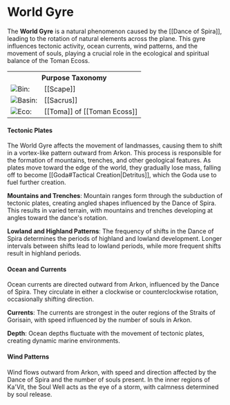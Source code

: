 <!-- wiki-header-section:start -->
# World Gyre

The **World Gyre** is a natural phenomenon caused by the [[Dance of Spira]], leading to the rotation of natural elements across the plane. This gyre influences tectonic activity, ocean currents, wind patterns, and the movement of souls, playing a crucial role in the ecological and spiritual balance of the Toman Ecoss.

<!-- wiki-header-section:end -->

<!-- taxonomy-table-section:start -->
<div class="taxonomy-table">
  <table>
    <tr>
      <th colspan="3">Purpose Taxonomy</th>
    </tr>
    <tr>
      <td class="taxon-label"><img src="svg/bin.svg" class="taxon-icon">Bin:</td>
      <td class="taxon-content" colspan="2">[[Scape]]</td>
    </tr>
    <tr>
      <td class="taxon-label"><img src="svg/basin.svg" class="taxon-icon">Basin:</td>
      <td class="taxon-content" colspan="2">[[Sacrus]]</td>
    </tr>
    <tr>
      <td class="taxon-label"><img src="svg/eco.svg" class="taxon-icon">Eco:</td>
      <td class="taxon-content" colspan="2">[[Toma]] of [[Toman Ecoss]]</td>
    </tr>
  </table>
</div>
<!-- taxonomy-table-section:end -->

#### Tectonic Plates

The World Gyre affects the movement of landmasses, causing them to shift in a vortex-like pattern outward from Arkon. This process is responsible for the formation of mountains, trenches, and other geological features. As plates move toward the edge of the world, they gradually lose mass, falling off to become [[Goda#Tactical Creation|Detritus]], which the Goda use to fuel further creation.

**Mountains and Trenches**: Mountain ranges form through the subduction of tectonic plates, creating angled shapes influenced by the Dance of Spira. This results in varied terrain, with mountains and trenches developing at angles toward the dance's rotation.

**Lowland and Highland Patterns**: The frequency of shifts in the Dance of Spira determines the periods of highland and lowland development. Longer intervals between shifts lead to lowland periods, while more frequent shifts result in highland periods.

#### Ocean and Currents

Ocean currents are directed outward from Arkon, influenced by the Dance of Spira. They circulate in either a clockwise or counterclockwise rotation, occasionally shifting direction.

**Currents**: The currents are strongest in the outer regions of the Straits of Gorisain, with speed influenced by the number of souls in Arkon. <!--Trenjor's belief sphere affects currents in northwest Ka'Vit, creating unique conditions.-->

**Depth**: Ocean depths fluctuate with the movement of tectonic plates, creating dynamic marine environments.

#### Wind Patterns

Wind flows outward from Arkon, with speed and direction affected by the Dance of Spira and the number of souls present. In the inner regions of Ka'Vit, the Soul Well acts as the eye of a storm, with calmness determined by soul release.

<!--
### Role of Behinyu

Behinyu plays a significant role in the World Gyre by guiding souls through the [[Dance of Spira]]. Souls released by [[Never]] and sent to Behinyu are directed to sources of belief, providing anima to sustain Toma's ecosystems. If a soul loses its belief source, it follows the World Gyre toward the edge of the plane, seeking new belief. Failure to find a new source results in falling off the edge and facing [[Mixture Death#Solution Death|Solution Death]].
-->








<!--
World Gyre rate of change has a positive exponential

Sol Unita believes the plane is getting hotter, because of the World Gyre swapping direction towards them following the Line from Few.

The biomes are shifting in the direction of the gyre. [[Natura Nesa]] uses detritus to fuel the growth of the plane. This will be a Nesa of Fealty spawned from the [[Autom Liberation]] maybe. Currently, the Goda do this.


The Gyre Shift refers to the change in rotation of the [[World Gyre]], signifying the end of a Line.

-->

